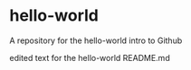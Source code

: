 # hello-world
A repository for the hello-world intro to Github

edited text for the hello-world README.md
